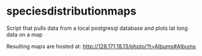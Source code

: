 # speciesdistributionmaps
Script that pulls data from a local postgresql database and plots lat long data on a map

Resulting maps are hosted at: http://128.171.18.13/photo/?t=Albums#Albums
